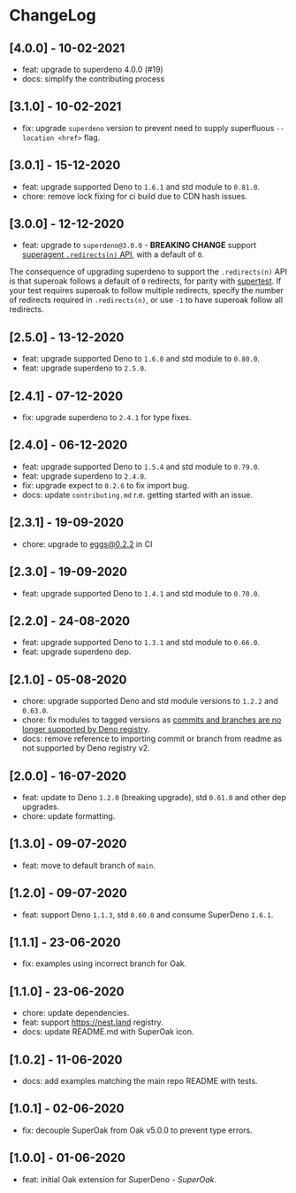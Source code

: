 # ChangeLog

## [4.0.0] - 10-02-2021

- feat: upgrade to superdeno 4.0.0 (#19) 
- docs: simplify the contributing process

## [3.1.0] - 10-02-2021

- fix: upgrade `superdeno` version to prevent need to supply superfluous `--location <href>` flag.

## [3.0.1] - 15-12-2020

- feat: upgrade supported Deno to `1.6.1` and std module to `0.81.0`.
- chore: remove lock fixing for ci build due to CDN hash issues.

## [3.0.0] - 12-12-2020

- feat: upgrade to `superdeno@3.0.0` - **BREAKING CHANGE** support [superagent `.redirects(n)` API](https://visionmedia.github.io/superagent/#following-redirects), with a default of `0`.

The consequence of upgrading superdeno to support the `.redirects(n)` API is that superoak follows a default of `0` redirects, for parity with [supertest](https://github.com/visionmedia/supertest/blob/master/lib/test.js#L32). If your test requires superoak to follow multiple redirects, specify the number of redirects required in `.redirects(n)`, or use `-1` to have superoak follow all redirects.

## [2.5.0] - 13-12-2020

- feat: upgrade supported Deno to `1.6.0` and std module to `0.80.0`.
- feat: upgrade superdeno to `2.5.0`.

## [2.4.1] - 07-12-2020

- fix: upgrade superdeno to `2.4.1` for type fixes.

## [2.4.0] - 06-12-2020

- feat: upgrade supported Deno to `1.5.4` and std module to `0.79.0`.
- feat: upgrade superdeno to `2.4.0`.
- fix: upgrade expect to `0.2.6` to fix import bug.
- docs: update `contributing.md` r.e. getting started with an issue.

## [2.3.1] - 19-09-2020

- chore: upgrade to eggs@0.2.2 in CI

## [2.3.0] - 19-09-2020

- feat: upgrade supported Deno to `1.4.1` and std module to `0.70.0`.

## [2.2.0] - 24-08-2020

- feat: upgrade supported Deno to `1.3.1` and std module to `0.66.0`.
- feat: upgrade superdeno dep.

## [2.1.0] - 05-08-2020

- chore: upgrade supported Deno and std module versions to `1.2.2` and `0.63.0`.
- chore: fix modules to tagged versions as [commits and branches are no longer supported by Deno registry](https://deno.land/posts/registry2).
- docs: remove reference to importing commit or branch from readme as not supported by Deno registry v2.

## [2.0.0] - 16-07-2020

- feat: update to Deno `1.2.0` (breaking upgrade), std `0.61.0` and other dep upgrades.
- chore: update formatting.

## [1.3.0] - 09-07-2020

- feat: move to default branch of `main`.

## [1.2.0] - 09-07-2020

- feat: support Deno `1.1.3`, std `0.60.0` and consume SuperDeno `1.6.1`.

## [1.1.1] - 23-06-2020

- fix: examples using incorrect branch for Oak.

## [1.1.0] - 23-06-2020

- chore: update dependencies.
- feat: support <https://nest.land> registry.
- docs: update README.md with SuperOak icon.

## [1.0.2] - 11-06-2020

- docs: add examples matching the main repo README with tests.

## [1.0.1] - 02-06-2020

- fix: decouple SuperOak from Oak v5.0.0 to prevent type errors.

## [1.0.0] - 01-06-2020

- feat: initial Oak extension for SuperDeno - _SuperOak_.
